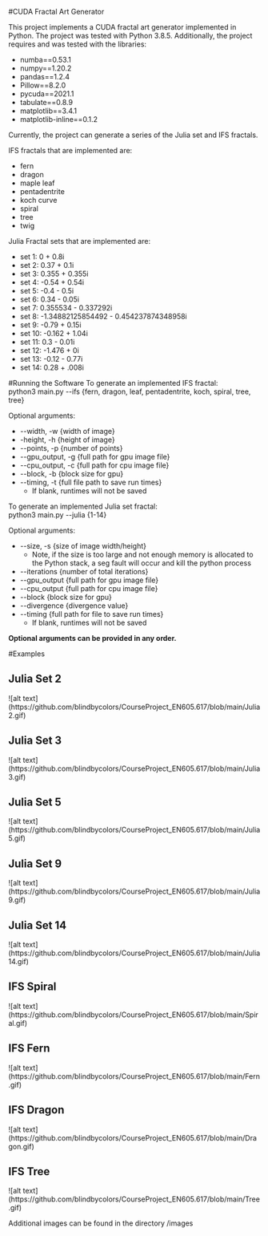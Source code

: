 #CUDA Fractal Art Generator

This project implements a CUDA fractal art generator implemented in Python. The
project was tested with Python 3.8.5. Additionally, the project requires and was
tested with the libraries:

- numba==0.53.1
- numpy==1.20.2
- pandas==1.2.4
- Pillow==8.2.0
- pycuda==2021.1
- tabulate==0.8.9
- matplotlib==3.4.1
- matplotlib-inline==0.1.2

Currently, the project can generate a series of the Julia set and IFS fractals.

IFS fractals that are implemented are:
- fern
- dragon
- maple leaf
- pentadentrite
- koch curve
- spiral
- tree
- twig

Julia Fractal sets that are implemented are:
- set 1: 0 + 0.8i
- set 2: 0.37 + 0.1i
- set 3: 0.355 + 0.355i
- set 4: -0.54 + 0.54i
- set 5: -0.4 - 0.5i
- set 6: 0.34 - 0.05i
- set 7: 0.355534 - 0.337292i
- set 8: -1.34882125854492 - 0.454237874348958i
- set 9: -0.79 + 0.15i
- set 10: -0.162 + 1.04i
- set 11: 0.3 - 0.01i
- set 12: -1.476 + 0i
- set 13: -0.12 - 0.77i
- set 14: 0.28 + .008i 

#Running the Software
To generate an implemented IFS fractal:<br>
python3 main.py --ifs {fern, dragon, leaf, pentadentrite, koch, spiral, tree, tree}

Optional arguments:<br>
- --width, -w {width of image}
- -height, -h {height of image}
- --points, -p {number of points}
- --gpu_output, -g {full path for gpu image file}
- --cpu_output, -c {full path for cpu image file}
- --block, -b {block size for gpu}
- --timing, -t {full file path to save run times} 
  - If blank, runtimes will not be saved

To generate an implemented Julia set fractal:<br>
python3 main.py --julia {1-14}

Optional arguments:<br>
- --size, -s {size of image width/height}
    - Note, if the size is too large and not enough memory is allocated to the
      Python stack, a seg fault will occur and kill the python process
- --iterations {number of total iterations}
- --gpu_output {full path for gpu image file}
- --cpu_output {full path for cpu image file}
- --block {block size for gpu}
- --divergence {divergence value}
- --timing {full path for file to save run times}
  - If blank, runtimes will not be saved

<b>Optional arguments can be provided in any order.</b>

#Examples

<h2>Julia Set 2</h2>
![alt text](https://github.com/blindbycolors/CourseProject_EN605.617/blob/main/Julia2.gif)

<h2>Julia Set 3</h2>
![alt text](https://github.com/blindbycolors/CourseProject_EN605.617/blob/main/Julia3.gif)

<h2>Julia Set 5</h2>
![alt text](https://github.com/blindbycolors/CourseProject_EN605.617/blob/main/Julia5.gif)

<h2>Julia Set 9</h2>
![alt text](https://github.com/blindbycolors/CourseProject_EN605.617/blob/main/Julia9.gif)

<h2>Julia Set 14</h2>
![alt text](https://github.com/blindbycolors/CourseProject_EN605.617/blob/main/Julia14.gif)

<h2>IFS Spiral</h2>
![alt text](https://github.com/blindbycolors/CourseProject_EN605.617/blob/main/Spiral.gif)

<h2>IFS Fern</h2>
![alt text](https://github.com/blindbycolors/CourseProject_EN605.617/blob/main/Fern.gif)

<h2>IFS Dragon</h2>
![alt text](https://github.com/blindbycolors/CourseProject_EN605.617/blob/main/Dragon.gif)

<h2>IFS Tree</h2>
![alt text](https://github.com/blindbycolors/CourseProject_EN605.617/blob/main/Tree.gif)

Additional images can be found in the directory /images

